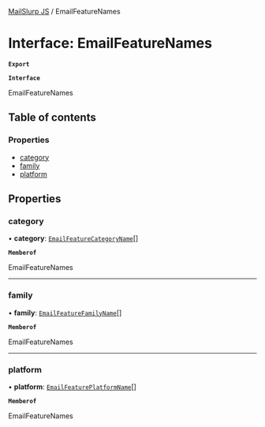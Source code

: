 [MailSlurp JS](../README.md) / EmailFeatureNames

# Interface: EmailFeatureNames

**`Export`**

**`Interface`**

EmailFeatureNames

## Table of contents

### Properties

- [category](EmailFeatureNames.md#category)
- [family](EmailFeatureNames.md#family)
- [platform](EmailFeatureNames.md#platform)

## Properties

### category

• **category**: [`EmailFeatureCategoryName`](EmailFeatureCategoryName.md)[]

**`Memberof`**

EmailFeatureNames

___

### family

• **family**: [`EmailFeatureFamilyName`](EmailFeatureFamilyName.md)[]

**`Memberof`**

EmailFeatureNames

___

### platform

• **platform**: [`EmailFeaturePlatformName`](EmailFeaturePlatformName.md)[]

**`Memberof`**

EmailFeatureNames
